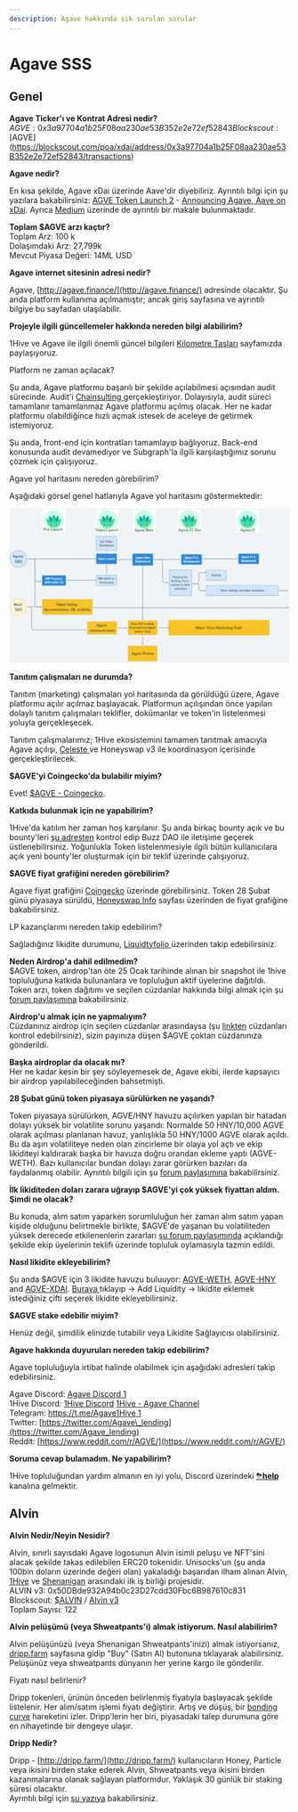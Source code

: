 ```yaml
---
description: Agave hakkında sık sorulan sorular
---
```


# Agave SSS

## Genel

**Agave Ticker'ı ve Kontrat Adresi nedir?**  
$AGVE: 0x3a97704a1b25F08aa230ae53B352e2e72ef52843  
Blockscout: [$AGVE](https://blockscout.com/poa/xdai/address/0x3a97704a1b25F08aa230ae53B352e2e72ef52843/transactions)

**Agave nedir?**

En kısa şekilde, Agave xDai üzerinde Aave'dir diyebiliriz. Ayrıntılı bilgi için şu yazılara bakabilirsiniz: [AGVE Token Launch 2](https://forum.1hive.org/t/ag-token-launch/2108) - [Announcing Agave, Aave on xDai](https://forum.1hive.org/t/announcing-agaave-aave-on-xdai/1792). Ayrıca [Medium](https://medium.com/agavetr/agaveyi-tan%C4%B1yal%C4%B1m-bc1c5a989053) üzerinde de ayrıntılı bir makale bulunmaktadır.

**Toplam $AGVE arzı kaçtır?**  
Toplam Arz: 100 k  
Dolaşımdaki Arz: 27,799k  
Mevcut Piyasa Değeri: 14ML USD

**Agave internet sitesinin adresi nedir?**

Agave, [http://agave.finance/](http://agave.finance/) adresinde olacaktır. Şu anda platform kullanıma açılmamıştır; ancak giriş sayfasına ve ayrıntılı bilgiye bu sayfadan ulaşılabilir.

**Projeyle ilgili güncellemeler hakkında nereden bilgi alabilirim?**

1Hive ve Agave ile ilgili önemli güncel bilgileri [Kilometre Taşları](../projects/1hive-updates.md) sayfamızda paylaşıyoruz.

Platform ne zaman açılacak?

Şu anda, Agave platformu başarılı bir şekilde açılabilmesi açısından audit sürecinde. Audit'i [Chainsulting ](https://chainsulting.de/)gerçekleştiriyor. Dolayısıyla, audit süreci tamamlanır tamamlanmaz Agave platformu açılmış olacak. Her ne kadar platformu olabildiğince hızlı açmak istesek de aceleye de getirmek istemiyoruz.

Şu anda, front-end için kontratları tamamlayıp bağlıyoruz. Back-end konusunda audit devamediyor ve Subgraph'la ilgili karşılaştığımız sorunu çözmek için çalışıyoruz.

Agave yol haritasını nereden görebilirim?

Aşağıdaki görsel genel hatlarıyla Agave yol haritasını göstermektedir:

![Agave Yol Haritas&#x131;](../.gitbook/assets/image%20%284%29%20%282%29%20%282%29%20%282%29%20%282%29%20%282%29%20%282%29.png)

**Tanıtım çalışmaları ne durumda?**

Tanıtım \(marketing\) çalışmaları yol haritasında da görüldüğü üzere, Agave platformu açılır açılmaz başlayacak. Platformun açılışından önce yapılan dolaylı tanıtım çalışmaları teklifler, dokümanlar ve token'in listelenmesi yoluyla gerçekleşecek.

Tanıtım çalışmalarımız; 1Hive ekosistemini tamamen tanıtmak amacıyla Agave açılışı, [Celeste ](https://1hive.gitbook.io/celeste/)ve Honeyswap v3 ile koordinasyon içerisinde gerçekleştirilecek.

**$AGVE'yi Coingecko'da bulabilir miyim?**

Evet! [$AGVE - Coingecko](https://www.coingecko.com/en/coins/agave-token).

**Katkıda bulunmak için ne yapabilirim?**

1Hive'da katılım her zaman hoş karşılanır. Şu anda birkaç bounty açık ve bu bounty'leri [şu adresten](https://www.notion.so/3e13ef2a5d614a828b684640af2212b4?v=20b21ead637341faa87416b85202b584) kontrol edip Buzz DAO ile iletişime geçerek üstlenebilirsiniz. Yoğunlukla Token listelenmesiyle ilgili bütün kullanıcılara açık yeni bounty'ler oluşturmak için bir teklif üzerinde çalışıyoruz.

**$AGVE fiyat grafiğini nereden görebilirim?**

Agave fiyat grafiğini [Coingecko](https://www.coingecko.com/en/coins/agave-token) üzerinde görebilirsiniz. Token 28 Şubat günü piyasaya sürüldü, [Honeyswap Info](https://info.honeyswap.org/token/0x3a97704a1b25f08aa230ae53b352e2e72ef52843) sayfası üzerinden de fiyat grafiğine bakabilirsiniz.

LP kazançlarımı nereden takip edebilirim?

Sağladığınız likidite durumunu, [Liquidtyfolio ](https://www.liquidityfolio.com/)üzerinden takip edebilirsiniz.

**Neden Airdrop'a dahil edilmedim?**  
$AGVE token, airdrop'tan öte 25 Ocak tarihinde alınan bir snapshot ile 1hive topluluğuna katkıda bulunanlara ve topluluğun aktif üyelerine dağıtıldı. Token arzı, token dağıtımı ve seçilen cüzdanlar hakkında bilgi almak için şu [forum paylaşımına](https://forum.1hive.org/t/agave-contributor-distribution-announcement/2373) bakabilirsiniz.

**Airdrop'u almak için ne yapmalıyım?**  
Cüzdanınız airdrop için seçilen cüzdanlar arasındaysa \(şu [linkten](https://pastebin.com/hjYcbK1k) cüzdanları kontrol edebilrsiniz\), sizin payınıza düşen $AGVE çoktan cüzdanınıza gönderildi.

**Başka airdroplar da olacak mı?**  
Her ne kadar kesin bir şey söyleyemesek de, Agave ekibi, ilerde kapsayıcı bir airdrop yapılabileceğinden bahsetmişti.

**28 Şubat günü token piyasaya sürülürken ne yaşandı?**

Token piyasaya sürülürken, AGVE/HNY havuzu açılırken yapılan bir hatadan dolayı yüksek bir volatilite sorunu yaşandı: Normalde 50 HNY/10,000 AGVE olarak açılması planlanan havuz, yanlışlıkla 50 HNY/1000 AGVE olarak açıldı. Bu da aşırı volatiliteye neden olan zincirleme bir olaya yol açtı ve ekip likiditeyi kaldırarak başka bir havuza doğru orandan ekleme yaptı \(AGVE-WETH\). Bazı kullanıcılar bundan dolayı zarar görürken bazıları da faydalanmış olabilir. Ayrıntılı bilgili için şu [forum paylaşımına](https://forum.1hive.org/t/reflection-on-the-agave-launch/2517) bakabilirsiniz. 

**İlk likiditeden doları zarara uğrayıp $AGVE'yi çok yüksek fiyattan aldım. Şimdi ne olacak?**

Bu konuda, alım satım yaparken sorumluluğun her zaman alım satım yapan kişide olduğunu belirtmekle birlikte, $AGVE'de yaşanan bu volatiliteden yüksek derecede etkilenenlerin zararları [şu forum paylaşımında](https://forum.1hive.org/t/agave-reparations-proposal/2822) açıklandığı şekilde ekip üyelerinin teklifi üzerinde topluluk oylamasıyla tazmin edildi.

**Nasıl likidite ekleyebilirim?**

Şu anda $AGVE için 3 likidite havuzu buluuyor: [AGVE-WETH](https://info.honeyswap.org/pair/0xeba7cc57e6f745b8d5cab829e07346c65393d78e), [AGVE-HNY](https://info.honeyswap.org/pair/0x50a4867aee9cafd6ddc84de3ce59df027cb29084) and [AGVE-XDAI](https://info.honeyswap.org/pair/0x0e3e9cceb13c9f8c6faf7a0f00f872d6291630de). [Buraya ](https://app.honeyswap.org/#/pool)tıklayıp → Add Liquidity → likidite eklemek istediğiniz çifti seçerek likidite ekleyebilirsiniz.

**$AGVE stake edebilir miyim?**

Henüz değil, şimdilik elinizde tutabilir veya Likidite Sağlayıcısı olabilirsiniz.

**Agave hakkında duyuruları nereden takip edebilirim?**

Agave topluluğuyla irtibat halinde olabilmek için aşağıdaki adresleri takip edebilirsiniz.

Agave Discord: [Agave Discord 1](https://discord.com/channels/816889381737725963/816889382850134027)  
1Hive Discord: [1Hive Discord](https://discord.com/invite/xTZjbRjc8t) [1Hive - Agave Channel](https://discord.com/channels/698287700834517064/813823983120023583)  
Telegram: [https://t.me/Agave1Hive 1](https://t.me/Agave1Hive)  
Twitter: [https://twitter.com/Agave\_lending](https://twitter.com/Agave_lending)  
Reddit: [https://www.reddit.com/r/AGVE/](https://www.reddit.com/r/AGVE/)

**Soruma cevap bulamadım. Ne yapabilirim?**

1Hive topluluğundan yardım almanın en iyi yolu, Discord üzerindeki [⛈**help**](https://discord.gg/3AjG7XvRJZ) kanalına gelmektir.

## Alvin 

**Alvin Nedir/Neyin Nesidir?**

Alvin, sınırlı sayısdaki Agave logosunun Alvin isimli peluşu ve NFT'sini alacak şekilde takas edilebilen ERC20 tokenidir. Unisocks'un \(şu anda 100bin doların üzerinde değeri olan\) yakaladığı başarıdan ilham alınan Alvin, [1Hive](https://1hive.org/) ve [Shenanigan](https://she.energy/) arasındaki ilk iş birliği projesidir.  
ALVIN v3: 0x50DBde932A94b0c23D27cdd30Fbc6B987610c831  
Blockscout: [$ALVIN](https://blockscout.com/poa/xdai/address/0x50DBde932A94b0c23D27cdd30Fbc6B987610c831/transactions) / [Alvin v3](https://info.honeyswap.org/token/0x50dbde932a94b0c23d27cdd30fbc6b987610c831)  
Toplam Sayısı: 122

**Alvin pelüşümü \(veya Shweatpants'i\) almak istiyorum. Nasıl alabilirim?**

Alvin pelüşünüzü \(veya Shenanigan Shweatpants'inizi\) almak istiyorsanız, [dripp.farm](https://www.dripp.farm/) sayfasına gidip "Buy" \(Satın Al\) butonuna tıklayarak alabilirsiniz. Pelüşünüz veya shweatpants dünyanın her yerine kargo ile gönderilir.

Fiyatı nasıl belirlenir?

Dripp tokenleri, ürünün önceden belirlenmiş fiyatıyla başlayacak şekilde listelenir. Her alım/satım işlemi fiyatı değiştirir. Artış ve düşüş, bir [bonding curve](https://blog.relevant.community/bonding-curves-in-depth-intuition-parametrization-d3905a681e0a) hareketini izler. Dripp'lerin her biri, piyasadaki talep durumuna göre en nihayetinde bir dengeye ulaşır.

**Dripp Nedir?**

Dripp - [http://dripp.farm/](http://dripp.farm/) kullanıcıların Honey, Particle veya ikisini birden stake ederek Alvin, Shweatpants veya ikisini birden kazanmalarına olanak sağlayan platformdur. Yaklaşık 30 günlük bir staking süresi olacaktır.   
Ayrıntılı bilgi için [şu yazıya](https://medium.com/frst/money-laundry-the-rise-of-the-crypto-sock-market-f979aafc3796) bakabilirsiniz.

